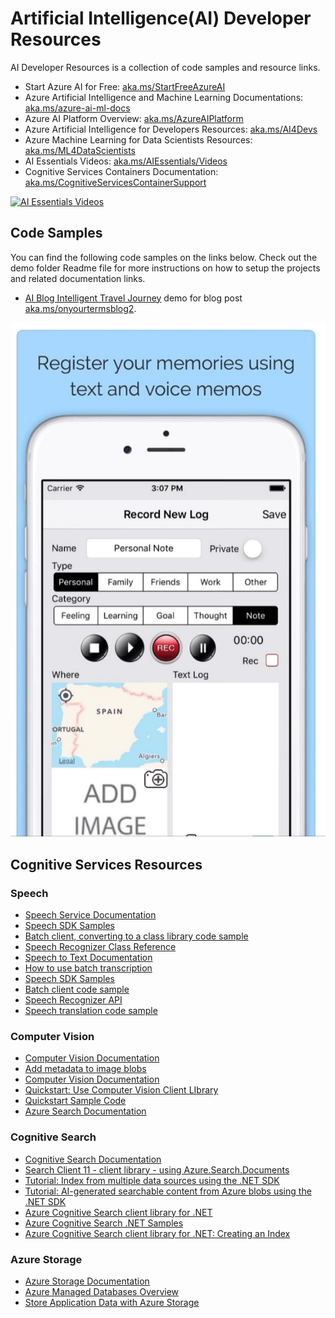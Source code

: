 # Artificial Intelligence(AI) Developer Resources

AI Developer Resources is a collection of code samples and resource links.

- Start Azure AI for Free: [aka.ms/StartFreeAzureAI](https://azure.microsoft.com/overview/ai-platform/?WT.mc_id=aiml-13115-ayyonet)
- Azure Artificial Intelligence and Machine Learning Documentations: [aka.ms/azure-ai-ml-docs](https://docs.microsoft.com/en-us/azure/?product=ai-machine-learning&WT.mc_id=aiml-131155-ayyonet)
- Azure AI Platform Overview: [aka.ms/AzureAIPlatform](https://azure.microsoft.com/overview/ai-platform/?WT.mc_id=aiml-13115-ayyonet)
- Azure Artificial Intelligence for Developers Resources: [aka.ms/AI4Devs](https://azure.microsoft.com/en-us/overview/ai-platform/dev-resources/?WT.mc_id=aiml-13115-ayyonet)
- Azure Machine Learning for Data Scientists Resources: [aka.ms/ML4DataScientists](https://azure.microsoft.com/overview/ai-platform/data-scientist-resources/?WT.mc_id=aiml-13115-ayyonet)
- AI Essentials Videos: [aka.ms/AIEssentials/Videos](https://azure.microsoft.com/overview/ai-platform/dev-resources/?OCID=AID3028733&WT.mc_id=aiml-13115-ayyonet#videos)
- Cognitive Services Containers Documentation: [aka.ms/CognitiveServicesContainerSupport](https://docs.microsoft.com/azure/cognitive-services/cognitive-services-container-support?WT.mc_id=aiml-13115-ayyonet)

[![AI Essentials Videos](http://img.youtube.com/vi/qJGRd34Hnl0/0.jpg)](https://youtube.com/playlist?list=PLLasX02E8BPBkMW8mAyNcRxk4e3l-l_p0)

## Code Samples

You can find the following code samples on the links below. Check out the demo folder Readme file for more instructions on how to setup the projects and related documentation links.

-   [AI Blog Intelligent Travel Journey](./AIBlog-IntelligentTravelJournal) demo for blog post [aka.ms/onyourtermsblog2](https://techcommunity.microsoft.com/t5/azure-ai/how-to-build-an-intelligent-travel-journal-using-azure-ai/ba-p/2095168?WT.mc_id=aiml-13115-ayyonet).

![Intelligent Travel Journal App](./Assets/Images/intelligentTravelJournal.jpg)

<!-- -   Feature 2
-   ... -->

<!-- ## Getting Started

### Prerequisites

(ideally very short, if any)

-   OS
-   Library version
-   ...

### Installation

(ideally very short)

-   npm install [package name]
-   mvn install
-   ...


### Quickstart

(Add steps to get up and running quickly)

1. git clone [repository clone url]
2. cd [respository name]
3. ...

## Demo

A demo app is included to show how to use the project.

To run the demo, follow these steps:

(Add steps to start up the demo)

1.
2.
3. -->

## Cognitive Services Resources

### Speech

-   [Speech Service Documentation](https://docs.microsoft.com/azure/cognitive-services/speech-service/?WT.mc_id=aiml-13115-ayyonet)
-   [Speech SDK Samples](https://github.com/Azure-Samples/cognitive-services-speech-sdk?WT.mc_id=aiml-13115-ayyonet)
-   [Batch client, converting to a class library code sample](https://github.com/Azure-Samples/cognitive-services-speech-sdk/tree/master/samples/batch/csharp/batchclient?WT.mc_id=aiml-13115-ayyonet)
-   [Speech Recognizer Class Reference](https://docs.microsoft.com/dotnet/api/microsoft.cognitiveservices.speech.speechrecognizer?view=azure-dotnet&WT.mc_id=aiml-13115-ayyonet)
-   [Speech to Text Documentation](https://docs.microsoft.com/azure/cognitive-services/speech-service/index-speech-to-text?WT.mc_id=aiml-13115-ayyonet)
-   [How to use batch transcription](https://docs.microsoft.com/azure/cognitive-services/speech-service/batch-transcription?WT.mc_id=aiml-13115-ayyonet)
-   [Speech SDK Samples](https://github.com/Azure-Samples/cognitive-services-speech-sdk?WT.mc_id=aiml-13115-ayyonet)
-   [Batch client code sample](https://github.com/Azure-Samples/cognitive-services-speech-sdk/tree/master/samples/batch/csharp/batchclient?WT.mc_id=aiml-13115-ayyonet)
-   [Speech Recognizer API](https://docs.microsoft.com/dotnet/api/microsoft.cognitiveservices.speech.speechrecognizer?view=azure-dotnet&WT.mc_id=aiml-13115-ayyonet)
-   [Speech translation code sample](https://github.com/Azure-Samples/cognitive-services-speech-sdk/blob/master/quickstart/csharp/dotnet/translate-speech-to-text/helloworld/Program.cs?WT.mc_id=aiml-13115-ayyonet)

### Computer Vision

-   [Computer Vision Documentation](https://docs.microsoft.com/azure/cognitive-services/computer-vision/?WT.mc_id=aiml-13115-ayyonet)
-   [Add metadata to image blobs](https://docs.microsoft.com/azure/cognitive-services/computer-vision/tutorials/storage-lab-tutorial?WT.mc_id=aiml-13115-ayyonet)
-   [Computer Vision Documentation](https://docs.microsoft.com/azure/cognitive-services/computer-vision/?WT.mc_id=aiml-13115-ayyonet)
-   [Quickstart: Use Computer Vision Client LIbrary](https://docs.microsoft.com/azure/cognitive-services/computer-vision/quickstarts-sdk/client-library?tabs=visual-studio&pivots=programming-language-csharp&WT.mc_id=aiml-13115-ayyonet)
-   [Quickstart Sample Code](https://github.com/Azure-Samples/cognitive-services-quickstart-code/blob/master/dotnet/ComputerVision/ComputerVisionQuickstart.cs?WT.mc_id=aiml-13115-ayyonet)
-   [Azure Search Documentation](https://docs.microsoft.com/azure/search/?WT.mc_id=aiml-13115-ayyonet)

### Cognitive Search

-   [Cognitive Search Documentation](https://docs.microsoft.com/azure/search/?WT.mc_id=aiml-13115-ayyonet)
-   [Search Client 11 - client library - using Azure.Search.Documents](https://docs.microsoft.com/dotnet/api/overview/azure/search.documents-readme?WT.mc_id=aiml-13115-ayyonet)
-   [Tutorial: Index from multiple data sources using the .NET SDK](https://docs.microsoft.com/azure/search/tutorial-multiple-data-sources?WT.mc_id=aiml-13115-ayyonet)
-   [Tutorial: AI-generated searchable content from Azure blobs using the .NET SDK](https://docs.microsoft.com/azure/search/cognitive-search-tutorial-blob-dotnet?WT.mc_id=aiml-13115-ayyonet)
-   [Azure Cognitive Search client library for .NET](https://github.com/Azure/azure-sdk-for-net/tree/master/sdk/search/Azure.Search.Documents?WT.mc_id=aiml-13115-ayyonet)
-   [Azure Cognitive Search .NET Samples](https://github.com/Azure-Samples/azure-search-dotnet-samples?WT.mc_id=aiml-13115-ayyonet)
-   [Azure Cognitive Search client library for .NET: Creating an Index](https://github.com/Azure/azure-sdk-for-net/tree/master/sdk/search/Azure.Search.Documents?WT.mc_id=aiml-13115-ayyonet#creating-an-index)

### Azure Storage

-   [Azure Storage Documentation](https://docs.microsoft.com/azure/storage/?WT.mc_id=aiml-13115-ayyonet)
-   [Azure Managed Databases Overview](https://azure.microsoft.com/solutions/databases/?WT.mc_id=aiml-13115-ayyonet)
-   [Store Application Data with Azure Storage](https://docs.microsoft.com/learn/modules/store-app-data-with-azure-blob-storage/?WT.mc_id=aiml-13115-ayyonet)

